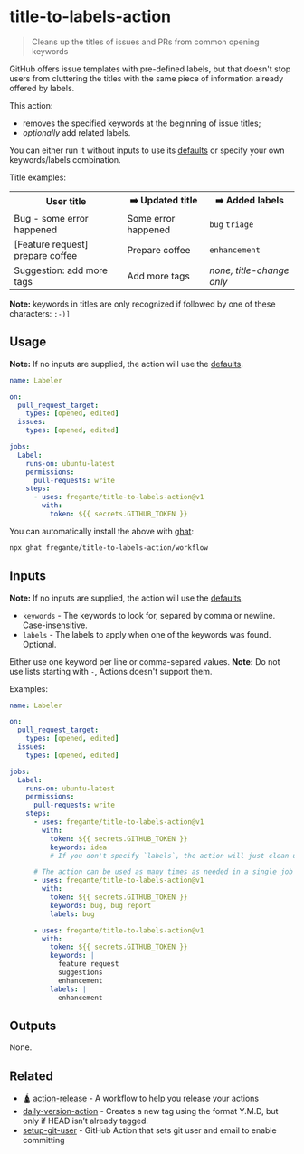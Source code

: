 # title-to-labels-action

> Cleans up the titles of issues and PRs from common opening keywords

GitHub offers issue templates with pre-defined labels, but that doesn't stop users from cluttering the titles with the same piece of information already offered by labels.

This action:

- removes the specified keywords at the beginning of issue titles;
- _optionally_ add related labels.

You can either run it without inputs to use its [defaults](defaults.json) or specify your own keywords/labels combination.

Title examples:

<table>
  <tr>
    <th>User title
    <th>➡️ Updated title
    <th>➡️ Added labels
  <tr>
    <td>Bug - some error happened
    <td>Some error happened
    <td><code>bug</code> <code>triage</code>
  <tr>
    <td>[Feature request] prepare coffee
    <td>Prepare coffee
    <td><code>enhancement</code>
  <tr>
    <td>Suggestion: add more tags
    <td>Add more tags
    <td><em>none, title-change only</em>
</table>

**Note:** keywords in titles are only recognized if followed by one of these characters: `:-)]`

## Usage

**Note:** If no inputs are supplied, the action will use the [defaults](defaults.json).

```yaml
name: Labeler

on:
  pull_request_target:
    types: [opened, edited]
  issues:
    types: [opened, edited]

jobs:
  Label:
    runs-on: ubuntu-latest
    permissions:
      pull-requests: write
    steps:
      - uses: fregante/title-to-labels-action@v1
        with:
          token: ${{ secrets.GITHUB_TOKEN }}
```

You can automatically install the above with [ghat](https://github.com/fregante/ghat):

```sh
npx ghat fregante/title-to-labels-action/workflow
```

## Inputs

**Note:** If no inputs are supplied, the action will use the [defaults](defaults.json).

- `keywords` - The keywords to look for, separed by comma or newline. Case-insensitive.
- `labels` - The labels to apply when one of the keywords was found. Optional.

Either use one keyword per line or comma-separed values.
**Note:** Do not use lists starting with `-`, Actions doesn't support them.

Examples:

```yaml
name: Labeler

on:
  pull_request_target:
    types: [opened, edited]
  issues:
    types: [opened, edited]

jobs:
  Label:
    runs-on: ubuntu-latest
    permissions:
      pull-requests: write
    steps:
      - uses: fregante/title-to-labels-action@v1
        with:
          token: ${{ secrets.GITHUB_TOKEN }}
          keywords: idea
          # If you don't specify `labels`, the action will just clean up the titles from your keywords.

      # The action can be used as many times as needed in a single job
      - uses: fregante/title-to-labels-action@v1
        with:
          token: ${{ secrets.GITHUB_TOKEN }}
          keywords: bug, bug report
          labels: bug

      - uses: fregante/title-to-labels-action@v1
        with:
          token: ${{ secrets.GITHUB_TOKEN }}
          keywords: |
            feature request
            suggestions
            enhancement
          labels: |
            enhancement
```

## Outputs

None.

## Related

- 🛕 [action-release](https://github.com/fregante/ghatemplates/blob/main/readme.md#action-release) - A workflow to help you release your actions
- [daily-version-action](https://github.com/fregante/daily-version-action) - Creates a new tag using the format Y.M.D, but only if HEAD isn’t already tagged.
- [setup-git-user](https://github.com/fregante/setup-git-user) - GitHub Action that sets git user and email to enable committing
